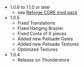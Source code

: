 * 1.0.6 to 1.1.0 or later
    * see [Reforge CORE mod pack](https://valheim.thunderstore.io/package/Krumpac/Krumpac_Reforge_Core/)
* 1.0.5
    * Fixed Translations
    * Fixed Hanging Brazier
    * Fixed Costs of X pieces
    * Added new Palisade Gates
    * Added new Palisade Textures
    * Optimized Textures
* 1.0.4
    * Release on Thunderstore
    